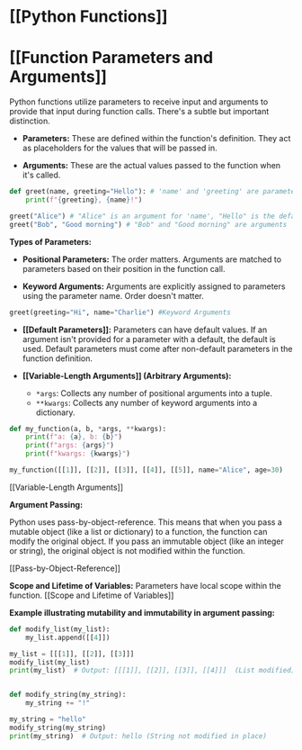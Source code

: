 # [[Python Functions]]
# [[Function Parameters and Arguments]] 
Python functions utilize parameters to receive input and arguments to provide that input during function calls.  There's a subtle but important distinction.

* **Parameters:** These are defined within the function's definition. They act as placeholders for the values that will be passed in.

* **Arguments:** These are the actual values passed to the function when it's called.


```python
def greet(name, greeting="Hello"): # 'name' and 'greeting' are parameters
    print(f"{greeting}, {name}!")

greet("Alice") # "Alice" is an argument for 'name', "Hello" is the default argument for 'greeting'
greet("Bob", "Good morning") # "Bob" and "Good morning" are arguments
```

**Types of Parameters:**

* **Positional Parameters:**  The order matters.  Arguments are matched to parameters based on their position in the function call.

* **Keyword Arguments:**  Arguments are explicitly assigned to parameters using the parameter name. Order doesn't matter.

```python
greet(greeting="Hi", name="Charlie") #Keyword Arguments
```

* **[[Default Parameters]]:**  Parameters can have default values. If an argument isn't provided for a parameter with a default, the default is used.  Default parameters must come after non-default parameters in the function definition.

* **[[Variable-Length Arguments]] (Arbitrary Arguments):**
    * `*args`:  Collects any number of positional arguments into a tuple.
    * `**kwargs`: Collects any number of keyword arguments into a dictionary.

```python
def my_function(a, b, *args, **kwargs):
    print(f"a: {a}, b: {b}")
    print(f"args: {args}")
    print(f"kwargs: {kwargs}")

my_function([[1]], [[2]], [[3]], [[4]], [[5]], name="Alice", age=30)
```

[[Variable-Length Arguments]]

**Argument Passing:**

Python uses pass-by-object-reference.  This means that when you pass a mutable object (like a list or dictionary) to a function, the function can modify the original object.  If you pass an immutable object (like an integer or string), the original object is not modified within the function.

[[Pass-by-Object-Reference]]


**Scope and Lifetime of Variables:**  Parameters have local scope within the function.  [[Scope and Lifetime of Variables]]

**Example illustrating mutability and immutability in argument passing:**

```python
def modify_list(my_list):
    my_list.append([[4]])

my_list = [[[1]], [[2]], [[3]]]
modify_list(my_list)
print(my_list)  # Output: [[[1]], [[2]], [[3]], [[4]]]  (List modified)


def modify_string(my_string):
    my_string += "!"

my_string = "hello"
modify_string(my_string)
print(my_string)  # Output: hello (String not modified in place)
```
